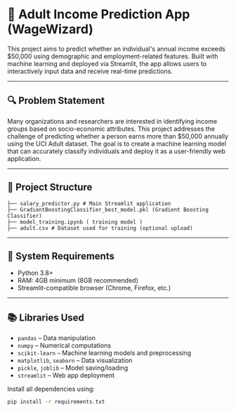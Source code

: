 # 💼 Adult Income Prediction App (WageWizard)

This project aims to predict whether an individual's annual income exceeds $50,000 using demographic and employment-related features. Built with machine learning and deployed via Streamlit, the app allows users to interactively input data and receive real-time predictions.

---

## 🔍 Problem Statement

Many organizations and researchers are interested in identifying income groups based on socio-economic attributes. This project addresses the challenge of predicting whether a person earns more than $50,000 annually using the UCI Adult dataset. The goal is to create a machine learning model that can accurately classify individuals and deploy it as a user-friendly web application.

---

## 📂 Project Structure
```
├── salary_predictor.py # Main Streamlit application
├── GradientBoostingClassifier_best_model.pkl (Gradient Boosting Classifier)
├── model_training.ipynb ( training model )
├── adult.csv # Dataset used for training (optional upload)

```

---

## 🧰 System Requirements

- Python 3.8+
- RAM: 4GB minimum (8GB recommended)
- Streamlit-compatible browser (Chrome, Firefox, etc.)

---

## 📚 Libraries Used

- `pandas` – Data manipulation  
- `numpy` – Numerical computations  
- `scikit-learn` – Machine learning models and preprocessing  
- `matplotlib`, `seaborn` – Data visualization  
- `pickle`, `joblib` – Model saving/loading  
- `streamlit` – Web app deployment  

Install all dependencies using:

```bash
pip install -r requirements.txt
```

